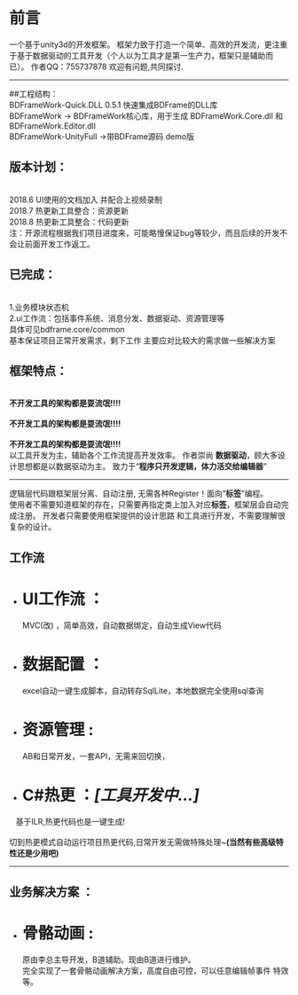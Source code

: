 # 前言
一个基于unity3d的开发框架。
框架力致于打造一个简单、高效的开发流，更注重于基于数据驱动的工具开发（个人以为工具才是第一生产力，框架只是辅助而已）。
作者QQ：755737878 欢迎有问题,共同探讨.
***
##工程结构：
<br>BDFrameWork-Quick.DLL  0.5.1  快速集成BDFrame的DLL库
<br>BDFrameWork  -> BDFrameWork核心库，用于生成 BDFrameWork.Core.dll 和 BDFrameWork.Editor.dll
<br>BDFrameWork-UnityFull      ->带BDFrame源码 demo版
## 版本计划：
  <br> 2018.6 UI使用的文档加入 并配合上视频录制
  <br> 2018.7 热更新工具整合：资源更新
  <br> 2018.8 热更新工具整合：代码更新
  <br> 注：开源流程根据我们项目进度来，可能略慢保证bug等较少，而且后续的开发不会让前面开发工作返工。
  ## 已完成：
  <br> 1.业务模块状态机
  <br> 2.ui工作流：包括事件系统、消息分发、数据驱动、资源管理等
  <br> 具体可见bdframe.core/common
  <br> 基本保证项目正常开发需求，剩下工作 主要应对比较大的需求做一些解决方案
## 框架特点：
 <br>**不开发工具的架构都是耍流氓!!!!**<br>
 <br>**不开发工具的架构都是耍流氓!!!!**<br>
 <br>**不开发工具的架构都是耍流氓!!!!**<br>
  以工具开发为主，辅助各个工作流提高开发效率。
  作者崇尚 **数据驱动**，顾大多设计思想都是以数据驱动为主。
  致力于“**程序只开发逻辑，体力活交给编辑器**”
***
  逻辑层代码跟框架层分离、自动注册, 无需各种Register！面向“**标签**”编程。
  <br>使用者不需要知道框架的存在，只需要再指定类上加入对应**标签**，框架层会自动完成注册。
开发者只需要使用框架提供的设计思路 和工具进行开发，不需要理解很复杂的设计。

## 工作流
*  # **UI工作流** ：
    MVC(改) ，简单高效，自动数据绑定，自动生成View代码
*  # **数据配置** ： 
   excel自动一键生成脚本，自动转存SqlLite，本地数据完全使用sql查询
*  # **资源管理** :  
     AB和日常开发，一套API，无需来回切换，
*  # **C#热更** ：*[工具开发中...]*
    基于ILR,热更代码也是一键生成!   
    <br>切到热更模式自动运行项目热更代码,日常开发无需做特殊处理~**(当然有些高级特性还是少用吧)**
***
## 业务解决方案 ：
*  # **骨骼动画** :
    原由李总主导开发，B道辅助。现由B道进行维护。
   <br>完全实现了一套骨骼动画解决方案，高度自由可控，可以任意编辑帧事件 特效等。
